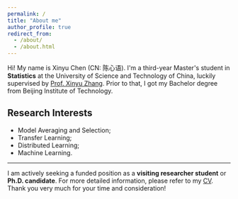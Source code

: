 ```yaml
---
permalink: /
title: "About me"
author_profile: true
redirect_from: 
  - /about/
  - /about.html
---
```


Hi! My name is Xinyu Chen (CN: 陈心语). I'm a third-year Master's student in **Statistics** at the University of Science and Technology of China, luckily supervised by [Prof. Xinyu Zhang](http://homepage.amss.ac.cn/research/homePage/dc8f0ecc0eb548d88443b15d46ca8569/myHomePage.html). Prior to that, I got my Bachelor degree from Beijing Institute of Technology.

Research Interests
------
* Model Averaging and Selection;
* Transfer Learning;
* Distributed Learning;
* Machine Learning.
  
-------
I am actively seeking a funded position as a **visiting researcher student** or **Ph.D. candidate**. For more detailed information, please refer to my [CV](https://raw.githubusercontent.com/XinyuChen-hey/XinyuChen-hey.github.io/master/assets/CV-XinyuChen.pdf). Thank you very much for your time and consideration!




